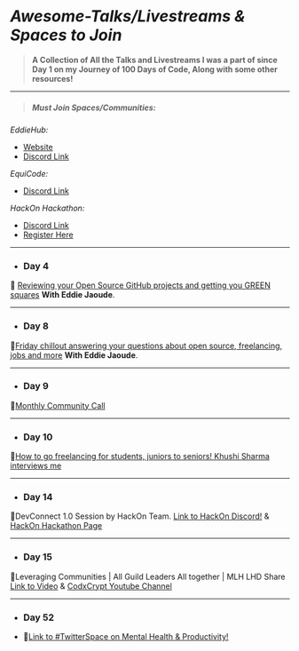 # _Awesome-Talks/Livestreams & Spaces to Join_

> **A Collection of All the Talks and Livestreams I was a part of since Day 1 on my Journey of 100 Days of Code, Along with some other resources!**

---

> ##### Must Join Spaces/Communities:

_EddieHub:_

- [Website](https://www.eddiejaoude.io/)
- [Discord Link](https://discord.gg/yGp2KDZQGw)

_EquiCode:_

- [Discord Link](https://discord.gg/u4ANErvDUV)

_HackOn Hackathon:_

- [Discord Link](https://discord.com/invite/RsQQKV7)
- [Register Here](https://hackon.hackerearth.com/)

<!-- - ### Day 1

---

- ### Day 2

---

- ### Day 3

--- -->

---

- ### Day 4

🚩 [Reviewing your Open Source GitHub projects and getting you GREEN squares](https://www.youtube.com/watch?v=djpH43hsOJI) **With Eddie Jaoude**.

<!-- - ### Day 5

---

- ### Day 6

---

- ### Day 7

--- -->

---

- ### Day 8

🚩[Friday chillout answering your questions about open source, freelancing, jobs and more](https://www.youtube.com/watch?v=fbhdYC3tsw8&t=1s) **With Eddie Jaoude**.

---

- ### Day 9

🚩[Monthly Community Call](https://www.eddiejaoude.io/)

---

- ### Day 10

🚩[How to go freelancing for students, juniors to seniors! Khushi Sharma interviews me](https://www.youtube.com/watch?v=9ifDcq89Gws)

---

<!-- - ### Day 11

---

- ### Day 12

---

- ### Day 13

--- -->

- ### Day 14

🚩DevConnect 1.0 Session by HackOn Team.
[Link to HackOn Discord!](https://discord.com/invite/RsQQKV7)
& [HackOn Hackathon Page](https://hackon.hackerearth.com/)

---

- ### Day 15

🚩Leveraging Communities | All Guild Leaders All together | MLH LHD Share
[Link to Video](https://www.youtube.com/watch?v=ZwP-BWEUTDo)
& [CodxCrypt Youtube Channel](https://www.youtube.com/channel/UCInFaJ1OUf5UGl5soiO_8ng)

---

- ### Day 52
- 🚩[Link to #TwitterSpace on Mental Health & Productivity!](https://anchor.fm/prathamesh-shanbhag/episodes/TwitterSpaces-on-Mental-Health--Productivity-Hosted-by-Siddharth-Dayalwal-e10pvvf)

